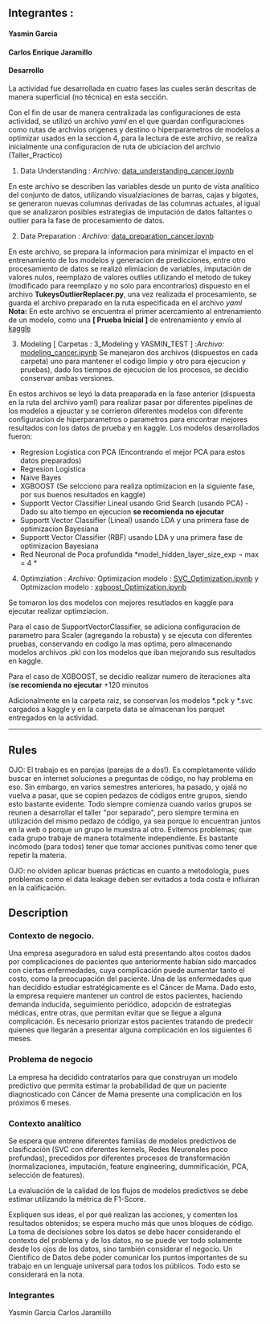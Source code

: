 ## Integrantes :
#### Yasmin Garcia
#### Carlos Enrique Jaramillo

#### Desarrollo
La actividad fue desarrollada en cuatro fases las cuales serán descritas de manera superficial (no técnica) en esta sección.

Con el fin de usar de manera centralizada las configuraciones de esta actividad, se utilizó un archivo *yaml* en el que guardan configuraciones como rutas de archvios origenes y destino o hiperparametros de modelos a optimizar usados en la seccion 4, para la lectura de este archivo, se realiza inicialmente una configuracion de ruta de ubiciacion del archvio (Taller_Practico)
  
  1. Data Understanding
  : *Archivo:*
  [data_understanding_cancer.ipynb](https://github.com/carlosjara/MCD_FAII/blob/main/FAII/Talleres/Taller_Practico/1_data_understanding/data_understanding_cancer.ipynb)

En este archivo se describen las variables desde un punto de vista analitico del conjunto de datos, utilizando visualziaciones de barras, cajas y bigotes, se generaron nuevas columnas derivadas de las columnas actuales, al igual que se analizaron posibles estrategias de imputación de datos faltantes o outlier para la fase de procesamiento de datos.

2. Data Preparation
   : *Archivo:*
   [data_preparation_cancer.ipynb](https://github.com/carlosjara/MCD_FAII/blob/main/FAII/Talleres/Taller_Practico/2_data_preparation/data_preparation_cancer.ipynb)

En este archivo, se prepara la informacion para minimizar el impacto en el entrenamiento de los modelos y generacion de predicciones, entre otro procesamiento de datos se realizó elimiacion de variables, imputación de valores nulos, reemplazo de valores outlies utilizando el metodo de tukey (modificado para reemplazo y no solo para encontrarlos) dispuesto en el archivo **TukeysOutlierReplacer.py**, una vez realizada el procesamiento, se guarda el archivo preparado en la ruta especificada en el archivo *yaml*
**Nota:** En este archivo se encuentra el primer acercamiento al entrenamiento de un modelo, como una **[ Prueba Inicial ]** de entrenamiento y envío al [kaggle](https://www.kaggle.com/competitions/fa-ii-2024-i-flujos-de-modelos-tradicionales) 

3. Modeling [ Carpetas : 3_Modeling y YASMIN_TEST ]
   :*Archivo:*
   [modeling_cancer.ipynb](https://github.com/carlosjara/MCD_FAII/blob/main/FAII/Talleres/Taller_Practico/3_modeling/modeling_cancer.ipynb)
Se manejaron dos archivos (dispuestos en cada carpeta) uno para mantener el codigo limpio y otro para ejecucion y pruebas), dado los tiempos de ejecucion de los procesos, se decidio conservar ambas versiones.

En estos archivos se leyó la data preaparada en la fase anterior (dispuesta en la ruta del archivo yaml) para realizar pasar por diferentes pipelines de los modelos a ejeuctar y se corrieron diferentes modelos con diferente configuracion de hiperparametros o parametros para encontrar mejores resultados con los datos de prueba y en kaggle.
Los modelos desarrollados fueron:
- Regresion Logistica con PCA (Encontrando el mejor PCA para estos datos preparados)
- Regresion Logistica
- Naive Bayes
- XGBOOST (Se selcciono para realiza optimizacion en la siguiente fase, por sus buenos resultados en kaggle)
- Supportt Vector Classifier Lineal usando  Grid Search (usando PCA) - Dado su alto tiempo en ejecucion **se recomienda no ejecutar**
- Supportt Vector Classifier (Lineal) usando LDA y una primera fase de optimizacion Bayesiana
- Supportt Vector Classifier (RBF) usando LDA y una primera fase de optimizacion Bayesiana
- Red Neuronal de Poca profundida *model_hidden_layer_size_exp ¬ max = 4 *

4. Optimziation
  : *Archivo:*
  Optimizacion modelo : [SVC_Optimization.ipynb](https://github.com/carlosjara/MCD_FAII/blob/main/FAII/Talleres/Taller_Practico/4_optimization/SVC_Optimization.ipynb) y Optmizacion modelo : 
  [xgboost_Optimization.ipynb](https://github.com/carlosjara/MCD_FAII/blob/main/FAII/Talleres/Taller_Practico/4_optimization/xgboost_Optimization.ipynb)

Se tomaron los dos modelos con mejores resutlados en kaggle para ejecutar realizar optimziacion.

Para el caso de SupportVectorClassifier, se adiciona configuracion de parametro para Scaler (agregando la robusta) y se ejecuta con diferentes pruebas, conservando en codigo la mas optima, pero almacenando modelos archivos .pkl con los modelos que iban mejorando sus resultados en kaggle.

Para el caso de XGBOOST, se decidio realizar numero de iteraciones alta (**se recomienda no ejecutar** +120 minutos

Adicionalmente en la carpeta raiz, se conservan los modelos *.pck y *.svc cargados a kaggle y en la carpeta data se almacenan los parquet entregados en la actividad.


---


## Rules
OJO: El trabajo es en parejas (parejas de a dos!).
Es completamente válido buscar en internet soluciones a preguntas de código, no hay problema en eso. Sin embargo, en varios semestres anteriores, ha pasado, y ojalá no vuelva a pasar, que se copien pedazos de códigos entre grupos, siendo esto bastante evidente. Todo siempre comienza cuando varios grupos se reunen a desarrollar el taller "por separado", pero siempre termina en utilización del mismo pedazo de código, ya sea porque lo encuentran juntos en la web o porque un grupo le muestra al otro.
Evitemos problemas; que cada grupo trabaje de manera totalmente independiente. Es bastante incómodo (para todos) tener que tomar acciones punitivas como tener que repetir la materia.

OJO: no olviden aplicar buenas prácticas en cuanto a metodología, pues problemas como el data leakage deben ser evitados a toda costa e influiran en la calificación.

## Description
### Contexto de negocio.
Una empresa aseguradora en salud está presentando altos costos dados por complicaciones de pacientes que anteriormente habían sido marcados con ciertas enfermedades, cuya complicación puede aumentar tanto el costo, como la preocupación del paciente. Una de las enfermedades que han decidido estudiar estratégicamente es el Cáncer de Mama. Dado esto, la empresa requiere mantener un control de estos pacientes, haciendo demanda inducida, seguimiento periódico, adopción de estrategias médicas, entre otras, que permitan evitar que se llegue a alguna complicación. Es necesario priorizar estos pacientes tratando de predecir quienes que llegarán a presentar alguna complicación en los siguientes 6 meses.

### Problema de negocio
La empresa ha decidido contratarlos para que construyan un modelo predictivo que permita estimar la probabilidad de que un paciente diagnosticado con Cáncer de Mama presente una complicación en los próximos 6 meses.

### Contexto analítico
Se espera que entrene diferentes familias de modelos predictivos de clasificación (SVC con diferentes kernels, Redes Neuronales poco profundas), precedidos por diferentes procesos de transformación (normalizaciones, imputación, feature engineering, dummificación, PCA, selección de features).

La evaluación de la calidad de los flujos de modelos predictivos se debe estimar utilizando la métrica de F1-Score.

Expliquen sus ideas, el por qué realizan las acciones, y comenten los resultados obtenidos; se espera mucho más que unos bloques de código.
La toma de decisiones sobre los datos se debe hacer considerando el contexto del problema y de los datos, no se puede ver todo solamente desde los ojos de los datos, sino también considerar el negocio.
Un Científico de Datos debe poder comunicar los puntos importantes de su trabajo en un lenguaje universal para todos los públicos.
Todo esto se considerará en la nota.


### Integrantes
Yasmin Garcia
Carlos Jaramillo
